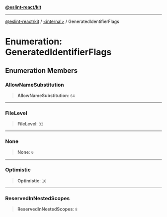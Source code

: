[**@eslint-react/kit**](../../README.md)

***

[@eslint-react/kit](../../README.md) / [\<internal\>](../README.md) / GeneratedIdentifierFlags

# Enumeration: GeneratedIdentifierFlags

## Enumeration Members

### AllowNameSubstitution

> **AllowNameSubstitution**: `64`

***

### FileLevel

> **FileLevel**: `32`

***

### None

> **None**: `0`

***

### Optimistic

> **Optimistic**: `16`

***

### ReservedInNestedScopes

> **ReservedInNestedScopes**: `8`
